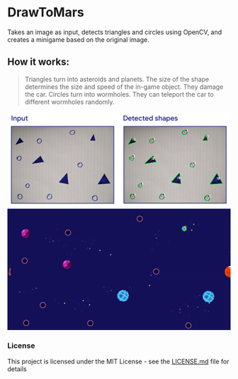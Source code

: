 # DrawToMars
Takes an image as input, detects triangles and circles using OpenCV, and creates a minigame based on the original image.
## How it works:
> Triangles turn into asteroids and planets. The size of the shape determines the size and speed of the in-game object. They damage the car. 
> Circles turn into wormholes. They can teleport the car to different wormholes randomly.

![](https://raw.githubusercontent.com/LedioTerolli/DrawToMars/master/images/in_out.jpg)
![](https://raw.githubusercontent.com/LedioTerolli/DrawToMars/master/images/first_frame.png)
### License
This project is licensed under the MIT License - see the [LICENSE.md](LICENSE.md) file for details
